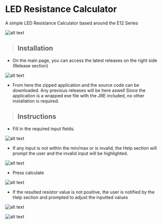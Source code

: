 # LED Resistance Calculator

A simple LED Resistance Calculator based around the E12 Series

![alt text](https://user-images.githubusercontent.com/10596941/123623576-e3071a00-d80d-11eb-932d-3512eb6b9a55.png)




 >## Installation

* On the main page, you can access the latest releases on the right side (Release section)

![alt text](https://user-images.githubusercontent.com/10596941/123620995-11cfc100-d80b-11eb-8cd9-63ec50b1342c.png)

* From here the zipped application and the source code can be downloaded. Any previous releases will be here aswell
  Since the application is a wrapped exe file with the JRE included, no other installation is required.




>## Instructions

* Fill in the required input fields. 

![alt text](https://user-images.githubusercontent.com/10596941/123616427-8eac6c00-d806-11eb-815d-80b5ba5e243a.png)

* If any input is not within the min/max or is invalid, the Help section will prompt the user and the invalid input will be highlighted.

![alt text](https://user-images.githubusercontent.com/10596941/123616611-bd2a4700-d806-11eb-96eb-949e9171b410.png)

* Press calculate

![alt text](https://user-images.githubusercontent.com/10596941/123616711-d7fcbb80-d806-11eb-9bf5-4a58e4fe38a8.png)

* If the resulted resistor value is not positive, the user is notified by the Help section and prompted to adjust the inputted values

![alt text](https://user-images.githubusercontent.com/10596941/123619841-dda7d080-d809-11eb-9a11-8de7cc5529ed.png)

![alt text](https://user-images.githubusercontent.com/10596941/123616817-f06cd600-d806-11eb-986e-d7105e5047d3.png)
